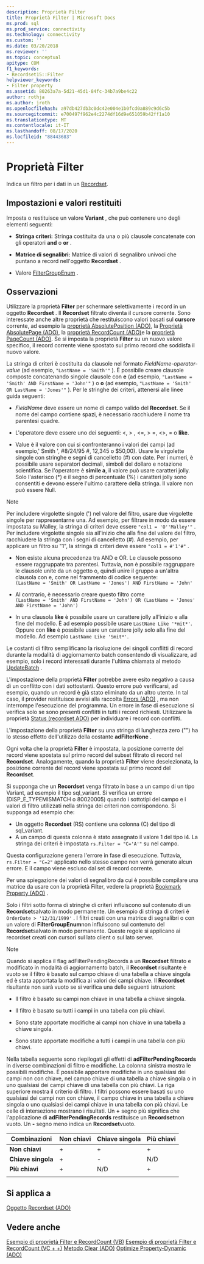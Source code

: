 ```yaml
---
description: Proprietà Filter
title: Proprietà Filter | Microsoft Docs
ms.prod: sql
ms.prod_service: connectivity
ms.technology: connectivity
ms.custom: ''
ms.date: 03/20/2018
ms.reviewer: ''
ms.topic: conceptual
apitype: COM
f1_keywords:
- Recordset15::Filter
helpviewer_keywords:
- Filter property
ms.assetid: 80263a7a-5d21-45d1-84fc-34b7a9be4c22
author: rothja
ms.author: jroth
ms.openlocfilehash: a97db427db3c0dc42e004e1b0fcd0a889c9d6c5b
ms.sourcegitcommit: e700497f962e4c2274df16d9e651059b42ff1a10
ms.translationtype: MT
ms.contentlocale: it-IT
ms.lasthandoff: 08/17/2020
ms.locfileid: "88443683"
---
```

# <a name="filter-property"></a>Proprietà Filter
Indica un filtro per i dati in un [Recordset](../../../ado/reference/ado-api/recordset-object-ado.md).  
  
## <a name="settings-and-return-values"></a>Impostazioni e valori restituiti

Imposta o restituisce un valore **Variant** , che può contenere uno degli elementi seguenti:  
  
-   **Stringa criteri:** Stringa costituita da una o più clausole concatenate con gli operatori **and** o **or** .  
  
-   **Matrice di segnalibri:** Matrice di valori di segnalibro univoci che puntano a record nell'oggetto **Recordset** .  
  
-   Valore [FilterGroupEnum](../../../ado/reference/ado-api/filtergroupenum.md) .  
  
## <a name="remarks"></a>Osservazioni

Utilizzare la proprietà **Filter** per schermare selettivamente i record in un oggetto **Recordset** . Il **Recordset** filtrato diventa il cursore corrente. Sono interessate anche altre proprietà che restituiscono valori basati sul **cursore** corrente, ad esempio la [proprietà AbsolutePosition (ADO)](../../../ado/reference/ado-api/absoluteposition-property-ado.md), la [Proprietà AbsolutePage (ADO)](../../../ado/reference/ado-api/absolutepage-property-ado.md), la [proprietà RecordCount (ADO)](../../../ado/reference/ado-api/recordcount-property-ado.md)e la [proprietà PageCount (ADO)](../../../ado/reference/ado-api/pagecount-property-ado.md). Se si imposta la proprietà **Filter** su un nuovo valore specifico, il record corrente viene spostato sul primo record che soddisfa il nuovo valore.
  
La stringa di criteri è costituita da clausole nel formato *FieldName-operator-value* (ad esempio, `"LastName = 'Smith'"` ). È possibile creare clausole composte concatenando singole clausole con **e** (ad esempio, `"LastName = 'Smith' AND FirstName = 'John'"` ) o **o** (ad esempio, `"LastName = 'Smith' OR LastName = 'Jones'"` ). Per le stringhe dei criteri, attenersi alle linee guida seguenti:

-   *FieldName* deve essere un nome di campo valido del **Recordset**. Se il nome del campo contiene spazi, è necessario racchiudere il nome tra parentesi quadre.  
  
-   L'operatore deve essere uno dei seguenti: \<, > , \<=, > =,  <>, = o **like**.  
  
-   Value è il valore con cui si confronteranno i valori dei campi (ad esempio,' Smith ', #8/24/95 #, 12,345 o $50,00). Usare le virgolette singole con stringhe e segni di cancelletto (#) con date. Per i numeri, è possibile usare separatori decimali, simboli del dollaro e notazione scientifica. Se l'operatore è **simile a**, il valore può usare caratteri jolly. Solo l'asterisco (*) e il segno di percentuale (%) i caratteri jolly sono consentiti e devono essere l'ultimo carattere della stringa. Il valore non può essere Null.  
  
> [!NOTE]
>  Per includere virgolette singole (') nel valore del filtro, usare due virgolette singole per rappresentarne una. Ad esempio, per filtrare in modo da essere impostata su Malley, la stringa di criteri deve essere `"col1 = 'O''Malley'"` . Per includere virgolette singole sia all'inizio che alla fine del valore del filtro, racchiudere la stringa con i segni di cancelletto (#). Ad esempio, per applicare un filtro su "1", la stringa di criteri deve essere `"col1 = #'1'#"` .  
  
-   Non esiste alcuna precedenza tra AND e OR. Le clausole possono essere raggruppate tra parentesi. Tuttavia, non è possibile raggruppare le clausole unite da un oggetto o, quindi unire il gruppo a un'altra clausola con e, come nel frammento di codice seguente:  
 `(LastName = 'Smith' OR LastName = 'Jones') AND FirstName = 'John'`  
  
-   Al contrario, è necessario creare questo filtro come  
 `(LastName = 'Smith' AND FirstName = 'John') OR (LastName = 'Jones' AND FirstName = 'John')`  
  
-   In una clausola **like** è possibile usare un carattere jolly all'inizio e alla fine del modello. È ad esempio possibile usare `LastName Like '*mit*'`. Oppure con **like** è possibile usare un carattere jolly solo alla fine del modello. Ad esempio `LastName Like 'Smit*'`.  
  
 Le costanti di filtro semplificano la risoluzione dei singoli conflitti di record durante la modalità di aggiornamento batch consentendo di visualizzare, ad esempio, solo i record interessati durante l'ultima chiamata al metodo [UpdateBatch](../../../ado/reference/ado-api/updatebatch-method.md) .  
  
L'impostazione della proprietà **Filter** potrebbe avere esito negativo a causa di un conflitto con i dati sottostanti. Questo errore può verificarsi, ad esempio, quando un record è già stato eliminato da un altro utente. In tal caso, il provider restituisce avvisi alla raccolta [Errors (ADO)](../../../ado/reference/ado-api/errors-collection-ado.md) , ma non interrompe l'esecuzione del programma. Un errore in fase di esecuzione si verifica solo se sono presenti conflitti in tutti i record richiesti. Utilizzare la proprietà [Status (recordset ADO)](../../../ado/reference/ado-api/status-property-ado-recordset.md) per individuare i record con conflitti.  
  
L'impostazione della proprietà **Filter** su una stringa di lunghezza zero ("") ha lo stesso effetto dell'utilizzo della costante **adFilterNone** .
  
Ogni volta che la proprietà **Filter** è impostata, la posizione corrente del record viene spostata sul primo record del subset filtrato di record nel **Recordset**. Analogamente, quando la proprietà **Filter** viene deselezionata, la posizione corrente del record viene spostata sul primo record del **Recordset**.

Si supponga che un **Recordset** venga filtrato in base a un campo di un tipo Variant, ad esempio il tipo sql_variant. Si verifica un errore (DISP_E_TYPEMISMATCH o 80020005) quando i sottotipi del campo e i valori di filtro utilizzati nella stringa dei criteri non corrispondono. Si supponga ad esempio che:

- Un oggetto **Recordset** (RS) contiene una colonna (C) del tipo di sql_variant.
- A un campo di questa colonna è stato assegnato il valore 1 del tipo i4. La stringa dei criteri è impostata `rs.Filter = "C='A'"` su nel campo.

Questa configurazione genera l'errore in fase di esecuzione. Tuttavia, `rs.Filter = "C=2"` applicato nello stesso campo non verrà generato alcun errore. E il campo viene escluso dal set di record corrente.

Per una spiegazione dei valori di segnalibro da cui è possibile compilare una matrice da usare con la proprietà Filter, vedere la proprietà [Bookmark Property (ADO)](../../../ado/reference/ado-api/bookmark-property-ado.md) .

Solo i filtri sotto forma di stringhe di criteri influiscono sul contenuto di un **Recordset**salvato in modo permanente. Un esempio di stringa di criteri è `OrderDate > '12/31/1999'` . I filtri creati con una matrice di segnalibri o con un valore di **FilterGroupEnum**non influiscono sul contenuto del **Recordset**salvato in modo permanente. Queste regole si applicano ai recordset creati con cursori sul lato client o sul lato server.
  
> [!NOTE]
>  Quando si applica il flag adFilterPendingRecords a un **Recordset** filtrato e modificato in modalità di aggiornamento batch, il **Recordset** risultante è vuoto se il filtro è basato sul campo chiave di una tabella a chiave singola ed è stata apportata la modifica ai valori dei campi chiave. Il **Recordset** risultante non sarà vuoto se si verifica una delle seguenti istruzioni:  
  
-   Il filtro è basato su campi non chiave in una tabella a chiave singola.  
  
-   Il filtro è basato su tutti i campi in una tabella con più chiavi.  
  
-   Sono state apportate modifiche ai campi non chiave in una tabella a chiave singola.  
  
-   Sono state apportate modifiche a tutti i campi in una tabella con più chiavi.  
  
Nella tabella seguente sono riepilogati gli effetti di **adFilterPendingRecords** in diverse combinazioni di filtro e modifiche. La colonna sinistra mostra le possibili modifiche. È possibile apportare modifiche in uno qualsiasi dei campi non con chiave, nel campo chiave di una tabella a chiave singola o in uno qualsiasi dei campi chiave di una tabella con più chiavi. La riga superiore mostra il criterio di filtro. I filtri possono essere basati su uno qualsiasi dei campi non con chiave, il campo chiave in una tabella a chiave singola o uno qualsiasi dei campi chiave in una tabella con più chiavi. Le celle di intersezione mostrano i risultati. Un **+** segno più significa che l'applicazione di **adFilterPendingRecords** restituisce un **Recordset**non vuoto. Un **-** segno meno indica un **Recordset**vuoto.  
  
|Combinazioni|Non chiavi|Chiave singola|Più chiavi|
|-|--------------|----------------|-------------------|
|**Non chiavi**|+|+|+|
|**Chiave singola**|+|-|N/D|
|**Più chiavi**|+|N/D|+|
|||||
  
## <a name="applies-to"></a>Si applica a

[Oggetto Recordset (ADO)](../../../ado/reference/ado-api/recordset-object-ado.md)  
  
## <a name="see-also"></a>Vedere anche

[Esempio di proprietà Filter e RecordCount (VB)](../../../ado/reference/ado-api/filter-and-recordcount-properties-example-vb.md) 
 [Esempio di proprietà Filter e RecordCount (VC + +)](../../../ado/reference/ado-api/filter-and-recordcount-properties-example-vc.md) 
 [Metodo Clear (ADO)](../../../ado/reference/ado-api/clear-method-ado.md) 
 [Optimize Property-Dynamic (ADO)](../../../ado/reference/ado-api/optimize-property-dynamic-ado.md)
